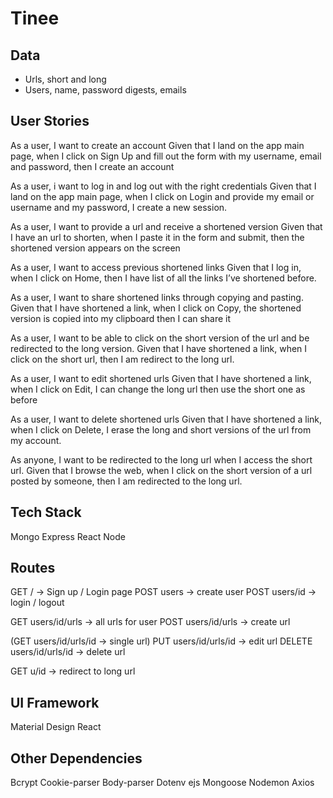 # Tinee

## Data

- Urls, short and long
- Users, name, password digests, emails


## User Stories

As a user, I want  to create an account
Given that I land on the app main page, when I click on Sign Up and fill out the form with my username, email and password, then I create an account

As a user, i want  to log in and log out with the right credentials
Given that I land on the app main page, when I click on Login and provide my email or username and my password, I create a new session.

As a user, I want  to provide a url and receive a shortened version
Given that I have an url to shorten, when I paste it in the form and submit, then the shortened version appears on the screen

As a user, I want  to access previous shortened links
Given that I log in, when I click on Home, then I have list of all the links I’ve shortened before.

As a user, I want  to share shortened links through copying and pasting.
Given that I have shortened a link, when I click on Copy, the shortened version is copied into my clipboard then I can share it

As a user, I want to be able to click on the short version of the url and be redirected to the long version.
Given that I have shortened a link, when I click on the short url, then I am redirect to the long url.

As a user, I want  to edit shortened urls
Given that I have shortened a link, when I click on Edit, I can change the long url then use the short one as before

As a user, I want  to delete shortened urls
Given that I have shortened a link, when I click on Delete, I erase the long and short versions of the url from my account.

As anyone, I want to be redirected to the long url when I access the short url.
Given that I browse the web, when I click on the short version of a url posted by someone, then I am redirected to the long url. 


## Tech Stack

Mongo
Express
React
Node


## Routes

GET / → Sign up / Login page
POST users → create user
POST users/id → login / logout

GET users/id/urls → all urls for user
POST users/id/urls → create url

(GET users/id/urls/id → single url)
PUT users/id/urls/id → edit url
DELETE users/id/urls/id → delete url

GET u/id → redirect to long url


## UI Framework

Material Design React


## Other Dependencies

Bcrypt
Cookie-parser
Body-parser
Dotenv
ejs
Mongoose
Nodemon
Axios